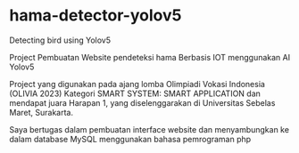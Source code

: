 # hama-detector-yolov5
Detecting bird using Yolov5

Project Pembuatan Website pendeteksi hama Berbasis IOT menggunakan AI Yolov5

Project yang digunakan pada ajang lomba  Olimpiadi Vokasi Indonesia (OLIVIA 2023) Kategori SMART SYSTEM: SMART APPLICATION dan mendapat juara Harapan 1, yang diselenggarakan di Universitas Sebelas Maret, Surakarta.

Saya bertugas dalam pembuatan interface website dan menyambungkan ke dalam database MySQL menggunakan bahasa pemrograman php
